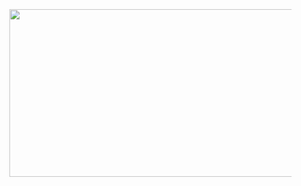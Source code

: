 <div align="center">
  <img src="https://giphy.com/embed/26tOZ42Mg6pbTUPHW" width="600" height="300"/>
</div>
